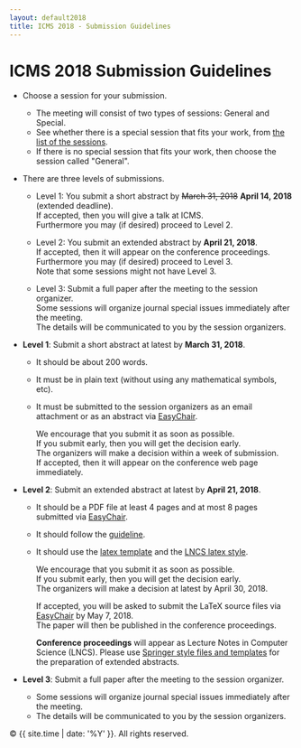 ```yaml
---
layout: default2018
title: ICMS 2018 - Submission Guidelines
---
```


ICMS 2018 Submission Guidelines
============================


*   Choose a session for your submission.
    *   The meeting will consist of two types of sessions: General and Special.
    *   See whether there is a special session that fits your work, from [the list of the sessions](/2018/sessions/).
    *   If there is no special session that fits your work, then choose the session called "General".  

*   There are three levels of submissions.
    *   Level 1: You submit a short abstract by ~~March 31, 2018~~ **April 14, 2018** (extended deadline).  
        If accepted, then you will give a talk at ICMS.  
        Furthermore you may (if desired) proceed to Level 2.  

    *   Level 2: You submit an extended abstract by **April 21, 2018**.  
        If accepted, then it will appear on the conference proceedings.  
        Furthermore you may (if desired) proceed to Level 3.  
        Note that some sessions might not have Level 3.  

    *   Level 3: Submit a full paper after the meeting to the session organizer.  
        Some sessions will organize journal special issues immediately after the meeting.  
        The details will be communicated to you by the session organizers.  

*   **Level 1**: Submit a short abstract at latest by **March 31, 2018**.
    *   It should be about 200 words.
    *   It must be in plain text (without using any mathematical symbols, etc).
    *   It must be submitted to the session organizers as an email attachment or as an abstract via [EasyChair](https://easychair.org/conferences/?conf=icms2018).  

        We encourage that you submit it as soon as possible.  
        If you submit early, then you will get the decision early.  
        The organizers will make a decision within a week of submission.  
        If accepted, then it will appear on the conference web page immediately.  

*   **Level 2**: Submit an extended abstract at latest by **April 21, 2018**.
    *   It should be a PDF file at least 4 pages and at most 8 pages submitted via [EasyChair](https://easychair.org/conferences/?conf=icms2018).
    *   It should follow the [guideline](ICMS_Extended_Abstract_2018.pdf).
    *   It should use the [latex template](ICMS_Extended_Abstract_2018.txt) and the [LNCS latex style](llncs.cls).

        We encourage that you submit it as soon as possible.  
        If you submit early, then you will get the decision early.  
        The organizers will make a decision at latest by April 30, 2018.  

        If accepted, you will be asked to submit the LaTeX source files via [EasyChair](https://easychair.org/conferences/?conf=icms2018) by May 7, 2018.  
		The paper will then be published in the conference proceedings.  

        **Conference proceedings** will appear as Lecture Notes in Computer Science (LNCS). Please use [Springer style files and templates](http://www.springer.com/computer/lncs?SGWID=0-164-6-793341-0) for the preparation of extended abstracts.  

*   **Level 3**: Submit a full paper after the meeting to the session organizer.
    *   Some sessions will organize journal special issues immediately after the meeting.
    *   The details will be communicated to you by the session organizers.


<p>&copy; {{ site.time | date: '%Y' }}. All rights reserved.</p>

